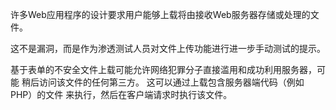 许多Web应用程序的设计要求用户能够上载将由接收Web服务器存储或处理的文件。

这不是漏洞，而是作为渗透测试人员对文件上传功能进行进一步手动测试的提示。

基于表单的不安全文件上载可能允许网络犯罪分子直接滥用和成功利用服务器，可能
稍后访问该文件的任何第三方。 这可以通过上载包含服务器端代码（例如PHP）的文件
来执行，然后在客户端请求时执行该文件。